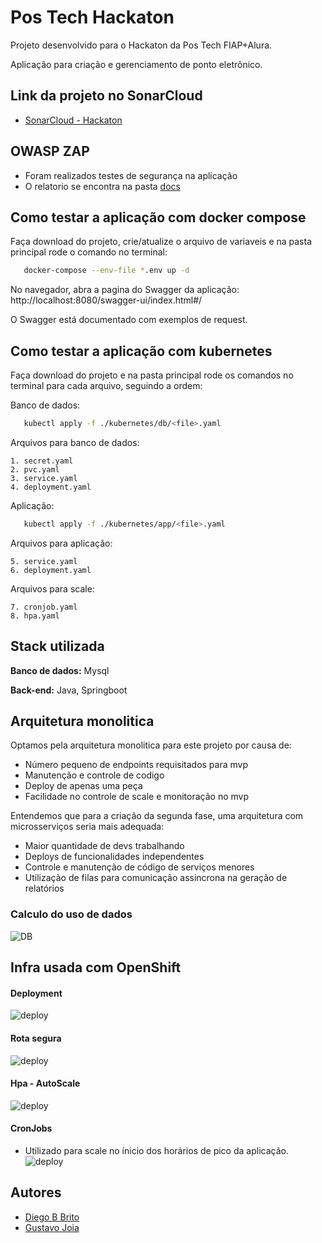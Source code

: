 # Pos Tech Hackaton

Projeto desenvolvido para o Hackaton da Pos Tech FIAP+Alura.

Aplicação para criação e gerenciamento de ponto eletrônico.

## Link da projeto no SonarCloud
-  [SonarCloud - Hackaton](https://sonarcloud.io/project/overview?id=Diegobbrito_hackaton)

## OWASP ZAP
- Foram realizados testes de segurança na aplicação
- O relatorio se encontra na pasta [docs](https://github.com/Diegobbrito/hackaton/tree/main/docs)

## Como testar a aplicação com docker compose

Faça download do projeto, crie/atualize o arquivo de variaveis e na pasta principal rode o comando no terminal:

```bash
   docker-compose --env-file *.env up -d
```
No navegador, abra a pagina do Swagger da aplicação:
http://localhost:8080/swagger-ui/index.html#/

O Swagger está documentado com exemplos de request.

## Como testar a aplicação com kubernetes

Faça download do projeto e na pasta principal rode os comandos no terminal para cada arquivo, seguindo a ordem:

Banco de dados:
```bash
   kubectl apply -f ./kubernetes/db/<file>.yaml 
```
Arquivos para banco de dados:

    1. secret.yaml
    2. pvc.yaml
    3. service.yaml
    4. deployment.yaml
Aplicação:
```bash
   kubectl apply -f ./kubernetes/app/<file>.yaml 
```
Arquivos para aplicação:

    5. service.yaml
    6. deployment.yaml

Arquivos para scale:

    7. cronjob.yaml
    8. hpa.yaml

## Stack utilizada

**Banco de dados:** Mysql

**Back-end:** Java, Springboot

## Arquitetura monolitica
Optamos pela arquitetura monolitica para este projeto por causa de:
- Número pequeno de endpoints requisitados para mvp
- Manutenção e controle de codigo
- Deploy de apenas uma peça
- Facilidade no controle de scale e monitoração no mvp

Entendemos que para a criação da segunda fase, uma arquitetura com microsserviços seria mais adequada:
- Maior quantidade de devs trabalhando
- Deploys de funcionalidades independentes
- Controle e manutenção de código de serviços menores
- Utilização de filas para comunicação assincrona na geração de relatórios

### Calculo do uso de dados

![DB](https://github.com/Diegobbrito/hackaton/blob/main/docs/storage.jpg)

## Infra usada com OpenShift
#### Deployment
![deploy](https://github.com/Diegobbrito/hackaton/blob/main/docs/deploy.jpg)
#### Rota segura
![deploy](https://github.com/Diegobbrito/hackaton/blob/main/docs/rota.jpg)
#### Hpa - AutoScale
![deploy](https://github.com/Diegobbrito/hackaton/blob/main/docs/hpa.jpg)
#### CronJobs 
- Utilizado para scale no ínicio dos horários de pico da aplicação.
![deploy](https://github.com/Diegobbrito/hackaton/blob/main/docs/cronjobs.jpg)

## Autores

- [Diego B Brito](https://github.com/Diegobbrito)
- [Gustavo Joia](https://github.com/GustavoJoiaP)
